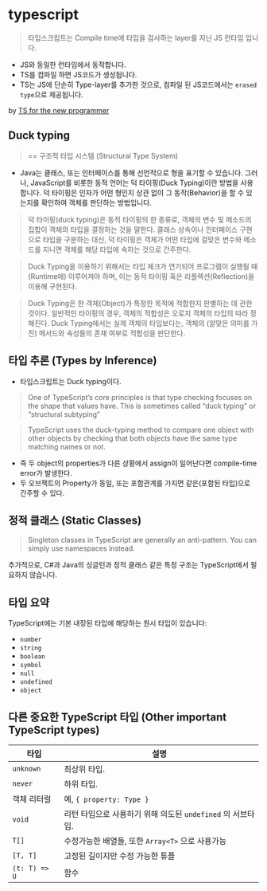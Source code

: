 # typescript

> 타입스크립트는 Compile time에 타입을 검사하는 layer를 지닌 JS 런타임 입니다.

- JS와 동일한 런타임에서 동작합니다.
- TS를 컴파일 하면 JS코드가 생성됩니다.
- TS는 JS에 단순히 Type-layer를 추가한 것으로, 컴파일 된 JS코드에서는 `erased type`으로 제공됩니다.

by [TS for the new programmer](https://typescript-kr.github.io/pages/tutorials/ts-for-the-new-programmer.html)

## Duck typing

> == 구조적 타입 시스템 (Structural Type System)

- Java는 클래스, 또는 인터페이스를 통해 선언적으로 형을 표기할 수 있습니다. 그러나, JavaScript를 비롯한 동적 언어는 덕 타이핑(Duck Typing)이란 방법을 사용합니다. 덕 타이핑은 인자가 어떤 형인지 상관 없이 그 동작(Behavior)을 할 수 있는지를 확인하여 객체를 판단하는 방법입니다.

> 덕 타이핑(duck typing)은 동적 타이핑의 한 종류로, 객체의 변수 및 메소드의 집합이 객체의 타입을 결정하는 것을 말한다. 클래스 상속이나 인터페이스 구현으로 타입을 구분하는 대신, 덕 타이핑은 객체가 어떤 타입에 걸맞은 변수와 메소드를 지니면 객체를 해당 타입에 속하는 것으로 간주한다.

> Duck Typing을 이용하기 위해서는 타입 체크가 연기되어 프로그램이 실행될 때(Runtime에) 이루어져야 하며, 이는 동적 타이핑 혹은 리플렉션(Reflection)을 이용해 구현된다.

> Duck Typing은 한 객체(Object)가 특정한 목적에 적합한지 판별하는 데 관한 것이다. 일반적인 타이핑의 경우, 객체의 적합성은 오로지 객체의 타입의 따라 정해진다. Duck Typing에서는 실제 객체의 타입보다는, 객체의 (알맞은 의미를 가진) 메서드와 속성들의 존재 여부로 적합성을 판단한다.

## 타입 추론 (Types by Inference)

- 타입스크립트는 Duck typing이다.

> One of TypeScript’s core principles is that type checking focuses on the shape that values have. This is sometimes called “duck typing” or “structural subtyping”

> TypeScript uses the duck-typing method to compare one object with other objects by checking that both objects have the same type matching names or not.

- 즉 두 object의 properties가 다른 상황에서 assign이 일어난다면 compile-time error가 발생한다.
- 두 오브젝트의 Property가 동일, 또는 포함관계를 가지면 같은(포함된 타입)으로 간주할 수 있다.

## 정적 클래스 (Static Classes)

> Singleton classes in TypeScript are generally an anti-pattern. You can simply use namespaces instead.

추가적으로, C#과 Java의 싱글턴과 정적 클래스 같은 특정 구조는 TypeScript에서 필요하지 않습니다.

## 타입 요약

TypeScript에는 기본 내장된 타입에 해당하는 원시 타입이 있습니다:

- `number`
- `string`
- `boolean`
- `symbol`
- `null`
- `undefined`
- `object`

## 다른 중요한 TypeScript 타입 (Other important TypeScript types)

| 타입          | 설명                                                        |
| ------------- | ----------------------------------------------------------- |
| `unknown`     | 최상위 타입.                                                |
| `never`       | 하위 타입.                                                  |
| 객체 리터럴   | 예, `{ property: Type }`                                    |
| `void`        | 리턴 타입으로 사용하기 위해 의도된 `undefined` 의 서브타입. |
| `T[]`         | 수정가능한 배열들, 또한 `Array<T>` 으로 사용가능            |
| `[T, T]`      | 고정된 길이지만 수정 가능한 튜플                            |
| `(t: T) => U` | 함수                                                        |

